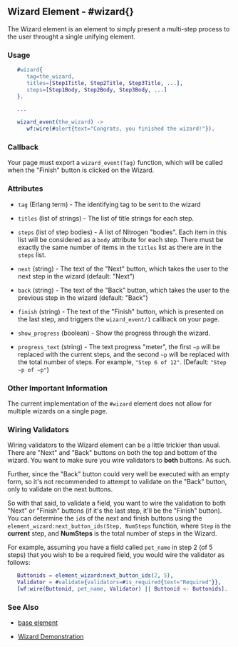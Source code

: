<!-- dash: #wizard | Element | ###:Section -->



## Wizard Element - #wizard{}

  The Wizard element is an element to simply present a multi-step process to
  the user throught a single unifying element.

### Usage

```erlang
   #wizard{
	  tag=the_wizard,
	  titles=[Step1Title, Step2Title, Step3Title, ...],
	  steps=[Step1Body, Step2Body, Step3Body, ...]
   }.

   ...

   wizard_event(the_wizard) ->
	  wf:wire(#alert{text="Congrats, you finished the wizard!"}).

```

### Callback

   Your page must export a `wizard_event(Tag)` function, which will be called
   when the "Finish" button is clicked on the Wizard.

### Attributes

   * `tag` (Erlang term) - The identifying tag to be sent to the wizard

   * `titles` (list of strings) - The list of title strings for each step.

   * `steps` (list of step bodies) - A list of Nitrogen "bodies". Each item
   in this list will be considered as a `body` attribute for each step.  There
   must be exactly the same number of items in the `titles` list as there are
   in the `steps` list.

   * `next` (string) - The text of the "Next" button, which takes the user
   to the next step in the wizard (default: "Next")

   * `back` (string) - The text of the "Back" button, which takes the user
   to the previous step in the wizard (default: "Back")

   * `finish` (string) - The text of the "Finish" button, which is presented
   on the last step, and triggers the `wizard_event/1` callback on your page.

   * `show_progress` (boolean) - Show the progress through the wizard.

   * `progress_text` (string) - The text progress "meter", the first `~p`
   will be replaced with the current steps, and the second `~p` will be
   replaced with the total number of steps. For example, `"Step 6 of 12"`.
   (Default: `"Step ~p of ~p"`)

### Other Important Information

   The current implementation of the `#wizard` element does not allow for
   multiple wizards on a single page.

### Wiring Validators

   Wiring validators to the Wizard element can be a little trickier than usual.
   There are "Next" and "Back" buttons on both the top and bottom of the
   wizard. You want to make sure you wire validators to **both** buttons. As
   such.

   Further, since the "Back" button could very well be executed with an empty
   form, so it's not recommended to attempt to validate on the "Back" button,
   only to validate on the next buttons.

   So with that said, to validate a field, you want to wire the validation to
   both "Next" or "Finish" buttons (if it's the last step, it'll be the
   "Finish" button). You can determine the `id`s of the next and finish buttons
   using the `element_wizard:next_button_ids(Step, NumSteps` function, where
   `Step` is the **current** step, and **NumSteps** is the total number of steps in
   the Wizard.

   For example, assuming you have a field called `pet_name` in step 2 (of 5 steps) that you wish to be a required field, you would wire the validator as follows:

```erlang
   Buttonids = element_wizard:next_button_ids(2, 5),
   Validator = #validate{validators=#is_required{text="Required"}},
   [wf:wire(Buttonid, pet_name, Validator) || Buttonid <- Buttonids].

```

### See Also

 *  [base element](element_base.md)

 *  [Wizard Demonstration](http://nitrogenproject.com/demos/wizard)
